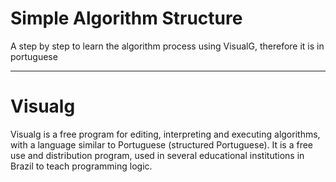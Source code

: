 # Simple Algorithm Structure
A step by step to learn the algorithm process using VisualG, therefore it is in portuguese

***
# Visualg
Visualg is a free program for editing, interpreting and executing algorithms, with a language similar to Portuguese (structured Portuguese). It is a free use and distribution program, used in several educational institutions in Brazil to teach programming logic.
